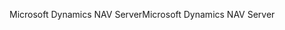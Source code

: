 <span data-ttu-id="408d4-101">Microsoft Dynamics NAV Server</span><span class="sxs-lookup"><span data-stu-id="408d4-101">Microsoft Dynamics NAV Server</span></span>